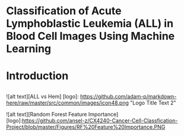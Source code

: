 # Classification of Acute Lymphoblastic Leukemia (ALL) in Blood Cell Images Using Machine Learning
# **Introduction**
##

![alt text][ALL vs Hem]
[logo]: https://github.com/adam-p/markdown-here/raw/master/src/common/images/icon48.png "Logo Title Text 2"


![alt text][Random Forest Feature Importance]
[logo]:https://github.com/ansel-z/CX4240-Cancer-Cell-Classfication-Project/blob/master/Figures/RF%20Feature%20Importance.PNG

